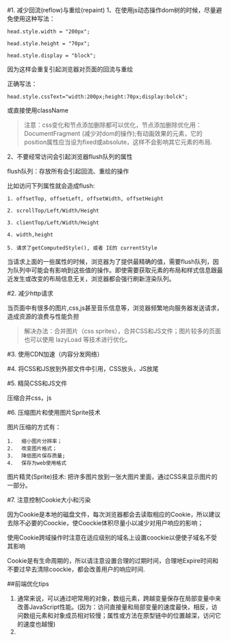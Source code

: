 #1. 减少回流(reflow)与重绘(repaint)
1、在使用js动态操作dom树的时候，尽量避免使用这种写法：

```
head.style.width = "200px";

head.style.height = "70px";

head.style.display = "block";

```
因为这样会重复引起浏览器对页面的回流与重绘

正确写法：

```
head.style.cssText="width:200px;height:70px;display:bolck";
```
或直接使用className


>注意：css变化和节点添加删除都可以优化，节点添加删除优化用：DocumentFragment (减少对dom的操作);有动画效果的元素，它的position属性应当设为fixed或absolute，这样不会影响其它元素的布局.

2、不要经常访问会引起浏览器flush队列的属性

flush队列：存放所有会引起回流、重绘的操作

比如访问下列属性就会造成flush: 
```
1. offsetTop, offsetLeft, offsetWidth, offsetHeight

2. scrollTop/Left/Width/Height

3. clientTop/Left/Width/Height

4. width,height

5. 请求了getComputedStyle(), 或者 IE的 currentStyle
```
当请求上面的一些属性的时候，浏览器为了提供最精确的值，需要flush队列，因为队列中可能会有影响到这些值的操作。即使需要获取元素的布局和样式信息跟最近发生或改变的布局信息无关，浏览器都会强行刷新渲染队列。

#2. 减少http请求

当页面中有很多的图片,css,js甚至音乐信息等，浏览器频繁地向服务器发送请求，造成资源的浪费与性能负担

>解决办法：合并图片（css sprites），合并CSS和JS文件；图片较多的页面也可以使用 lazyLoad 等技术进行优化。


#3. 使用CDN加速（内容分发网络）


#4. 将CSS和JS放到外部文件中引用，CSS放头，JS放尾　

#5. 精简CSS和JS文件

压缩合并css，js

#6. 压缩图片和使用图片Sprite技术

图片压缩的方式有：
```
1. 　缩小图片分辨率；
2. 　改变图片格式；
3. 　降低图片保存质量;
4. 　保存为web使用格式

```

图片精灵(Sprite)技术: 把许多图片放到一张大图片里面，通过CSS来显示图片的一部分。

#7. 注意控制Cookie大小和污染

因为Cookie是本地的磁盘文件，每次浏览器都会去读取相应的Cookie，所以建议去除不必要的Coockie，使Coockie体积尽量小以减少对用户响应的影响；

使用Cookie跨域操作时注意在适应级别的域名上设置coockie以便使子域名不受其影响

Cookie是有生命周期的，所以请注意设置合理的过期时间，合理地Expire时间和不要过早去清除coockie，都会改善用户的响应时间.




##前端优化tips

1. 通常来说，可以通过吧常用的对象，数组元素，跨越变量保存在局部变量中来改善JavaScript性能。(因为：访问直接量和局部变量的速度最快，相反，访问数组元素和对象成员相对较慢；属性或方法在原型链中的位置越深，访问它的速度也越慢)
2. 
